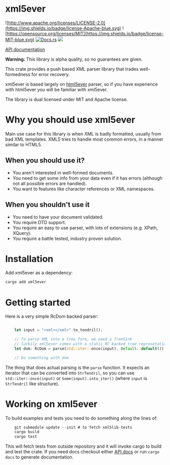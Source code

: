 # xml5ever

![http://www.apache.org/licenses/LICENSE-2.0](https://img.shields.io/badge/license-Apache-blue.svg) ![https://opensource.org/licenses/MIT](https://img.shields.io/badge/license-MIT-blue.svg)
[![Docs.rs](https://docs.rs/xml5ever/badge.svg)](https://docs.rs/xml5ever)
[![](https://img.shields.io/crates/v/xml5ever.svg)](https://crates.io/crates/xml5ever)

[API documentation](https://docs.rs/xml5ever)

**Warning:** This library is alpha quality, so no guarantees are given.

This crate provides a push based XML parser library that trades well-formedness for error recovery.

xml5ever is based largely on [html5ever](https://github.com/servo/html5ever) parser, so if you have experience with html5ever you will be familiar with xml5ever.

The library is dual licensed under MIT and Apache license.

# Why you should use xml5ever

Main use case for this library is when XML is badly formatted, usually from bad XML
templates. XML5 tries to handle most common errors, in a manner similar to HTML5.

## When you should use it?

  - You aren't interested in well-formed documents.
  - You need to get some info from your data even if it has errors (although not all possible errors are handled).
  - You want to features like character references or XML namespaces.

## When you shouldn't use it

  - You need to have your document validated.
  - You require DTD support.
  - You require an easy to use parser, with lots of extensions (e.g. XPath, XQuery).
  - You require a battle tested, industry proven solution.

# Installation

Add xml5ever as a dependency:

```bash
cargo add xml5ever
```

# Getting started

Here is a very simple RcDom backed parser:

```rust

    let input = "<xml></xml>".to_tendril();

    // To parse XML into a tree form, we need a TreeSink
    // luckily xml5ever comes with a static RC backed tree represetation.
    let dom: RcDom = parse(std::iter::once(input), Default::default());

    // Do something with dom

```
The thing that does actual parsing is the `parse` function. It expects an iterator that can be converted into `StrTendril`, so you can use `std::iter::once(input)` or  `Some(input).into_iter()` (where `input` is `StrTendril` like structure).

# Working on xml5ever

To build examples and tests you need to do something along the lines of:

```rust
    git submodule update --init # to fetch xml5lib-tests
    cargo build
    cargo test
```

This will fetch tests from outside repository and it will invoke cargo to
build and test the crate. If you need docs checkout either [API docs](https://docs.rs/xml5ever) or run `cargo docs`
to generate documentation.
